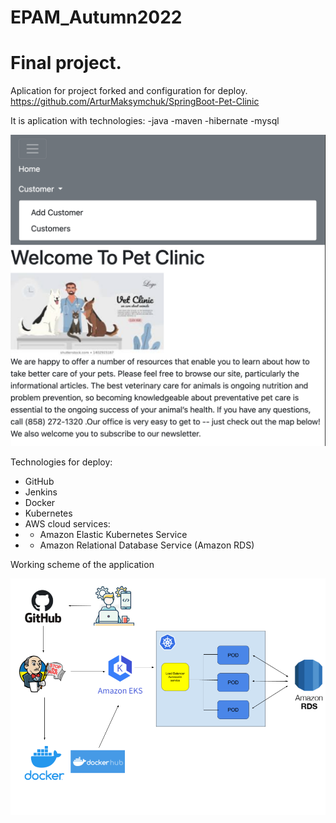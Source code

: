 # EPAM_Autumn2022
# Final project.

Aplication for project forked and configuration for deploy.
https://github.com/ArturMaksymchuk/SpringBoot-Pet-Clinic

It is aplication with technologies:
-java
-maven
-hibernate
-mysql

![](https://github.com/ArturMaksymchuk/EPAM_Autumn2022/blob/master/Final_task/screens/1.png)

Technologies for deploy:
- GitHub
- Jenkins
- Docker
- Kubernetes
- AWS cloud services: 
- - Amazon Elastic Kubernetes Service
- - Amazon Relational Database Service (Amazon RDS)


Working scheme of the application

![](https://github.com/ArturMaksymchuk/EPAM_Autumn2022/blob/master/Final_task/screens/2.png)
